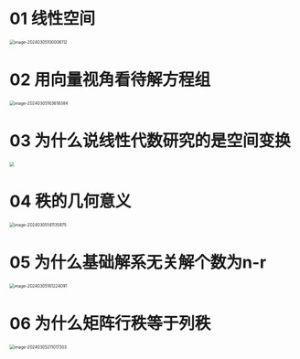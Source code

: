 # 01 线性空间

<img src="https://cvp.oss-cn-shanghai.aliyuncs.com/picgo/202403051000404.png" alt="image-20240305100006112" style="zoom:50%;" />

# 02 用向量视角看待解方程组

<img src="https://cvp.oss-cn-shanghai.aliyuncs.com/picgo/202403051636664.png" alt="image-20240305163618384" style="zoom:50%;" />

# 03 为什么说线性代数研究的是空间变换

<img src="https://cvp.oss-cn-shanghai.aliyuncs.com/picgo/202403050952928.png" style="zoom:50%;" />

# 04 秩的几何意义

<img src="https://cvp.oss-cn-shanghai.aliyuncs.com/picgo/202403051411256.png" alt="image-20240305141135975" style="zoom:50%;" />

# 05 为什么基础解系无关解个数为n-r

<img src="https://cvp.oss-cn-shanghai.aliyuncs.com/picgo/202403051612437.png" alt="image-20240305161224091" style="zoom:50%;" />

# 06 为什么矩阵行秩等于列秩

<img src="https://cvp.oss-cn-shanghai.aliyuncs.com/picgo/202403052110052.png" alt="image-20240305211017303" style="zoom:50%;" />
